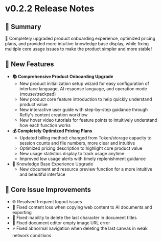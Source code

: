 # v0.2.2 Release Notes

## 🦹 Summary

🌟 Completely upgraded product onboarding experience, optimized pricing plans, and provided more intuitive knowledge base display, while fixing multiple core usage issues to make the product simpler and more stable!

## **🌟** New Features

- **📚 Comprehensive Product Onboarding Upgrade**
  - New product initialization setup wizard for easy configuration of interface language, AI response language, and operation mode (mouse/trackpad)
  - New product core feature introduction to help quickly understand product value
  - New interactive user guide with step-by-step guidance through Refly's content creation workflow
  - New hover video tutorials for feature points to intuitively understand how each function works
- **💰 Completely Optimized Pricing Plans**
  - Updated billing method: changed from Token/storage capacity to session counts and file numbers, more clear and intuitive
  - Optimized pricing description to highlight core product value
  - New usage statistics display to track usage anytime
  - Improved low usage alerts with timely replenishment guidance
- 🚀 Knowledge Base Experience Upgrade
  - New document and resource preview function for a more intuitive and beautiful interface

## **💫** Core Issue Improvements

- 🌐 Resolved frequent logout issues
- 🔑 Fixed content loss when copying web content to AI documents and exporting
- 🔄 Fixed inability to delete the last character in document titles
- 📄 Fixed document editor empty image URL error
- ⚡️ Fixed abnormal navigation when deleting the last canvas in weak network conditions
